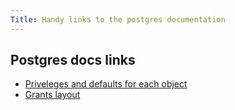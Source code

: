 ```yaml
---
Title: Handy links to the postgres documentation
---
```


## Postgres docs links
- [Priveleges and defaults for each object](https://www.postgresql.org/docs/current/ddl-priv.html)
- [Grants layout](https://www.postgresql.org/docs/current/sql-grant.html)